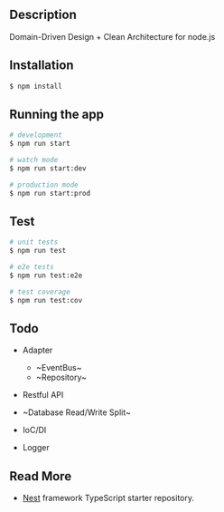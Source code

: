## Description

Domain-Driven Design + Clean Architecture for node.js

## Installation

```bash
$ npm install
```

## Running the app

```bash
# development
$ npm run start

# watch mode
$ npm run start:dev

# production mode
$ npm run start:prod
```

## Test

```bash
# unit tests
$ npm run test

# e2e tests
$ npm run test:e2e

# test coverage
$ npm run test:cov
```

## Todo

* Adapter

  * ~EventBus~
  * ~Repository~

* Restful API
* ~Database Read/Write Split~
* IoC/DI
* Logger

## Read More

* [Nest](https://github.com/nestjs/nest) framework TypeScript starter repository.
